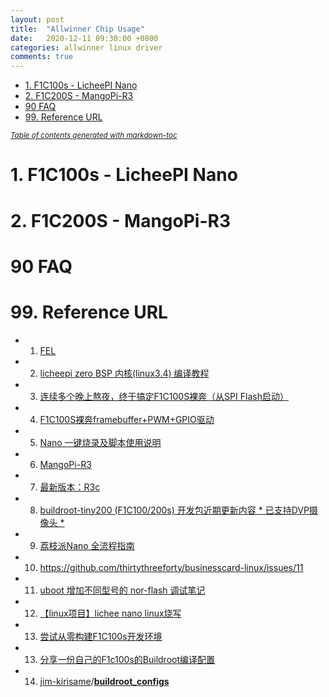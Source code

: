 ```yaml
---
layout: post
title:  "Allwinner Chip Usage"
date:   2020-12-11 09:30:00 +0800
categories: allwinner linux driver
comments: true
---
```

- [1. F1C100s - LicheePI Nano](#1-f1c100s---licheepi-nano)
- [2. F1C200S - MangoPi-R3](#2-f1c200s---mangopi-r3)
- [90 FAQ](#90-faq)
- [99. Reference URL](#99-reference-url)

<small><i><a href='http://ecotrust-canada.github.io/markdown-toc/'>Table of contents generated with markdown-toc</a></i></small>

# 1. F1C100s - LicheePI Nano



# 2. F1C200S - MangoPi-R3



# 90 FAQ



# 99. Reference URL

* 1) [FEL](https://linux-sunxi.org/FEL)
* 2) [licheepi zero BSP 内核(linux3.4) 编译教程](https://whycan.com/t_682.html)
* 3) [连续多个晚上熬夜，终于搞定F1C100S裸奔（从SPI Flash启动）](https://whycan.com/t_1393.html)
* 4) [F1C100S裸奔framebuffer+PWM+GPIO驱动](https://whycan.com/t_1457.html)
* 5) [Nano 一键烧录及脚本使用说明](http://nano.lichee.pro/build_sys/onekey.html)
* 6) [MangoPi-R3](https://wiki.dfrobot.com.cn/_SKU_DFR0780_MangoPi-R3)
* 7) [最新版本：R3c](https://mangopi.org.cn/mangopi_r)
* 8) [buildroot-tiny200 (F1C100/200s) 开发包近期更新内容 * 已支持DVP摄像头 *](https://whycan.com/t_5221.html/t_5221.html)
* 9) [荔枝派Nano 全流程指南](http://nano.lichee.pro/)
* 10) https://github.com/thirtythreeforty/businesscard-linux/issues/11
* 11) [uboot 增加不同型号的 nor-flash 调试笔记](https://blog.csdn.net/u010632165/article/details/117752714)
* 12) [【linux项目】lichee nano linux烧写](https://www.cnblogs.com/lizhuming/p/15487208.html)
* 13) [尝试从零构建F1C100s开发环境](https://whycan.com/t_3138.html)
* 13) [分享一份自己的F1c100s的Buildroot编译配置](https://whycan.com/t_4214.html)
* 14) [jim-kirisame](https://github.com/jim-kirisame)/**[buildroot_configs](https://github.com/jim-kirisame/buildroot_configs)**

